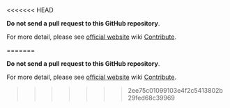 <<<<<<< HEAD

**Do not send a pull request to this GitHub repository**.

For more detail, please see [official website] wiki [Contribute].

[official website]: http://www.redmine.org
[Contribute]: http://www.redmine.org/projects/redmine/wiki/Contribute

=======

**Do not send a pull request to this GitHub repository**.

For more detail, please see [official website] wiki [Contribute].

[official website]: http://www.redmine.org
[Contribute]: http://www.redmine.org/projects/redmine/wiki/Contribute

>>>>>>> 2ee75c01099103e4f2c5413802b29fed68c39969
